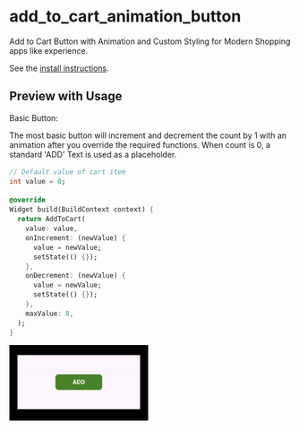 # add_to_cart_animation_button

Add to Cart Button with Animation and Custom Styling for Modern Shopping apps like experience.

See the [install instructions](https://www.google.com).

## Preview with Usage

Basic Button:

The most basic button will increment and decrement the count by 1 with an animation after you override the required functions. When count is 0, a standard 'ADD' Text is used as a placeholder.

```dart
// Default value of cart item
int value = 0;

@override
Widget build(BuildContext context) {
  return AddToCart(
    value: value,
    onIncrement: (newValue) {
      value = newValue;
      setState(() {});
    },
    onDecrement: (newValue) {
      value = newValue;
      setState(() {});
    },
    maxValue: 8,
  );
}
```

![Basic Button](readme_resources/basic_button.gif)